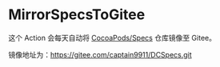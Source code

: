 # MirrorSpecsToGitee

这个 Action 会每天自动将 <a href="https://github.com/CocoaPods/Specs">CocoaPods/Specs</a> 仓库镜像至 Gitee。

镜像地址为：https://gitee.com/captain9911/DCSpecs.git

